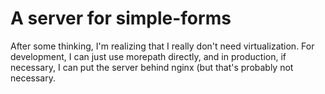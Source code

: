 # A server for simple-forms

After some thinking, I'm realizing that I really don't need virtualization. For
development, I can just use morepath directly, and in production, if necessary,
I can put the server behind nginx (but that's probably not necessary.
